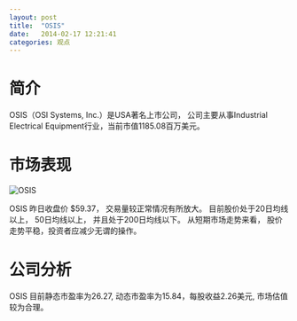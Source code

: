 ```yaml
---
layout: post
title:  "OSIS"
date:   2014-02-17 12:21:41
categories: 观点
---
```


# 简介
OSIS（OSI Systems, Inc.）是USA著名上市公司，
公司主要从事Industrial Electrical Equipment行业，当前市值1185.08百万美元。

# 市场表现

![OSIS](http://finviz.com/chart.ashx?t=OSIS&ty=c&ta=1&p=d&s=l)

OSIS 昨日收盘价 $59.37，
交易量较正常情况有所放大。
目前股价处于20日均线以上，
50日均线以上，
并且处于200日均线以下。
从短期市场走势来看，
股价走势平稳，投资者应减少无谓的操作。

# 公司分析
OSIS 目前静态市盈率为26.27, 动态市盈率为15.84，每股收益2.26美元,
市场估值较为合理。
